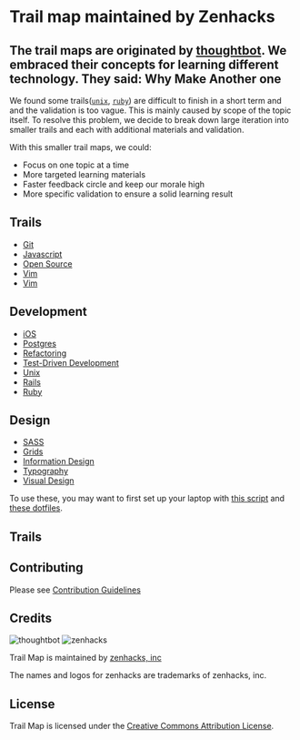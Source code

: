 Trail map maintained by Zenhacks
=========

The trail maps are originated by [thoughtbot](https://github.com/thoughtbot/trail-map). We embraced their concepts for learning different technology. They said:
Why Make Another one
------
We found some trails([`unix`](https://github.com/thoughtbot/trail-map/blob/master/trails/unix.md), [`ruby`](https://github.com/thoughtbot/trail-map/blob/master/trails/ruby.md)) are difficult to finish in a short term and and the validation is too vague. This is mainly caused by scope of the topic itself. To resolve this problem, we decide to break down large iteration into smaller trails and each with additional materials and validation.

With this smaller trail maps, we could:
* Focus on one topic at a time
* More targeted learning materials
* Faster feedback circle and keep our morale high
* More specific validation to ensure a solid learning result

Trails
------

* [Git](/yangchenyun/trail-map/blob/master/trails/git.md)
* [Javascript](/yangchenyun/trail-map/blob/master/trails/javascript.md)
* [Open Source](/yangchenyun/trail-map/blob/master/trails/open-source.md)
* [Vim](/yangchenyun/trail-map/blob/master/trails/vim.md)
* [Vim](/yangchenyun/trail-map/blob/master/trails/node.md)

Development
-----------

* [iOS](/yangchenyun/trail-map/blob/master/trails/Development/ios.md)
* [Postgres](/yangchenyun/trail-map/blob/master/trails/Development/postgres.md)
* [Refactoring](/yangchenyun/trail-map/blob/master/trails/Development/refactoring.md)
* [Test-Driven Development](/yangchenyun/trail-map/blob/master/trails/Development/test-driven-development.md)
* [Unix](/yangchenyun/trail-map/blob/master/trails/Development/unix)
* [Rails](/yangchenyun/trail-map/blob/master/trails/Development/rails)
* [Ruby](/yangchenyun/trail-map/blob/master/trails/Development/ruby)

Design
------

* [SASS](/yangchenyun/trail-map/blob/master/trails/Design/sass.md)
* [Grids](/yangchenyun/trail-map/blob/master/trails/grids.md)
* [Information Design](/yangchenyun/trail-map/blob/master/trails/information-design.md)
* [Typography](/yangchenyun/trail-map/blob/master/trails/typography.md)
* [Visual Design](/yangchenyun/trail-map/blob/master/trails/visual-design.md)

To use these, you may want to first set up your laptop with
[this script](https://github.com/thoughtbot/laptop) and
[these dotfiles](https://github.com/thoughtbot/dotfiles).

Trails
------


Contributing
------------

Please see [Contribution Guidelines](/yangchenyun/trail-map/blob/master/CONTRIBUTING.md)

Credits
-------

![thoughtbot](http://thoughtbot.com/images/tm/logo.png)
![zenhacks]()

Trail Map is maintained by [zenhacks, inc]()

The names and logos for zenhacks are trademarks of zenhacks, inc.

License
-------

Trail Map is licensed under the [Creative Commons Attribution License](http://creativecommons.org/licenses/by/3.0/).
